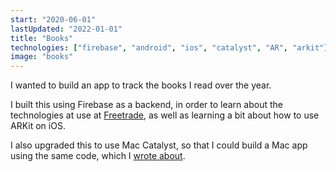 ```yaml
---
start: "2020-06-01"
lastUpdated: "2022-01-01"
title: "Books"
technologies: ["firebase", "android", "ios", "catalyst", "AR", "arkit"]
image: "books"
---
```

I wanted to build an app to track the books I read over the year.

I built this using Firebase as a backend, in order to learn about the technologies at use at [Freetrade](freetrade.io), as well as learning a bit about how to use ARKit on iOS.

I also upgraded this to use Mac Catalyst, so that I could build a Mac app using the same code, which I [wrote about](https://amlcurran.co.uk/articles/getting-started-mac-catalyst).